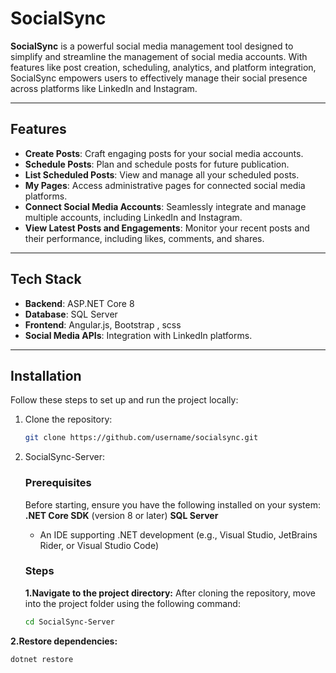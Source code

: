 # SocialSync

**SocialSync** is a powerful social media management tool designed to simplify and streamline the management of social media accounts. With features like post creation, scheduling, analytics, and platform integration, SocialSync empowers users to effectively manage their social presence across platforms like LinkedIn and Instagram.

---

## Features

- **Create Posts**: Craft engaging posts for your social media accounts.
- **Schedule Posts**: Plan and schedule posts for future publication.
- **List Scheduled Posts**: View and manage all your scheduled posts.
- **My Pages**: Access administrative pages for connected social media platforms.
- **Connect Social Media Accounts**: Seamlessly integrate and manage multiple accounts, including LinkedIn and Instagram.
- **View Latest Posts and Engagements**: Monitor your recent posts and their performance, including likes, comments, and shares.

---

## Tech Stack

- **Backend**: ASP.NET Core 8
- **Database**: SQL Server
- **Frontend**: Angular.js, Bootstrap , scss
- **Social Media APIs**: Integration with LinkedIn platforms.

---

## Installation

Follow these steps to set up and run the project locally:

1. Clone the repository:
   ```bash
   git clone https://github.com/username/socialsync.git
2. SocialSync-Server:
   ### Prerequisites
   Before starting, ensure you have the following installed on your system:
   **.NET Core SDK** (version 8 or later)
   **SQL Server**
   - An IDE supporting .NET development (e.g., Visual Studio, JetBrains Rider, or Visual Studio Code)
   ### Steps
   **1.Navigate to the project directory:**
   After cloning the repository, move into the project folder using the following command:

   ```bash
   cd SocialSync-Server
  **2.Restore dependencies:**

  ```bash
  dotnet restore



   
   

